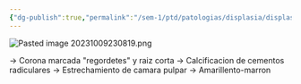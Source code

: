 ```yaml
---
{"dg-publish":true,"permalink":"/sem-1/ptd/patologias/displasia/displasia-dentinal-tipo-i-radicular/"}
---
```


![Pasted image 20231009230819.png](/img/user/Sem-1/Cirugia%20Bucal%20I/Medias/Pasted%20image%2020231009230819.png)

→ Corona marcada "regordetes" y raiz corta
→ Calcificacion de cementos radiculares
→ Estrechamiento de camara pulpar
→ Amarillento-marron